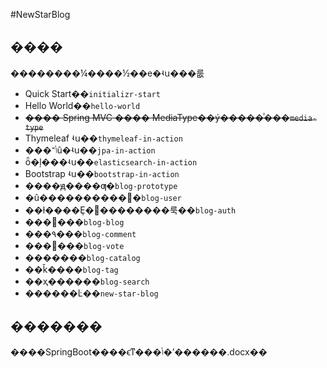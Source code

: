 #NewStarBlog


## ����

��������¼����½��е�ʵս���룺

* Quick Start��`initializr-start`
* Hello World��`hello-world`
* ~~���� Spring MVC ���� MediaType��ý�����ͣ���`media-type`~~
* Thymeleaf ʵս��`thymeleaf-in-action`
* ���ݳ־û�ʵս��`jpa-in-action`
* ȫ�ļ���ʵս��`elasticsearch-in-action`
* Bootstrap ʵս��`bootstrap-in-action`
* ����ԭ����ƣ�`blog-prototype`
* �û����������򣩣�`blog-user`  
* ��ɫ����Ȩ�޹��������룩��`blog-auth`  
* ���͹���`blog-blog`  
* ���۹���`blog-comment`  
* ���޹���`blog-vote`  
* �������`blog-catalog`  
* ��ǩ����`blog-tag`  
* ��ҳ������`blog-search`  
* ������Ŀ��`new-star-blog`  

## �������
����SpringBoot����ϵͳ���ݳ�ʼ������.docx��



